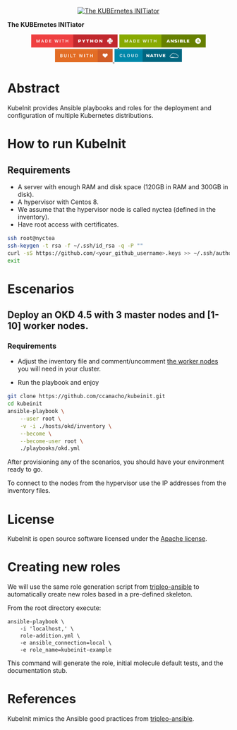 <p style="text-align: center" align="center">
    <a href="https://www.kubeinit.com"><img src="https://raw.githubusercontent.com/ccamacho/kubeinit/master/images/logo.svg?sanitize=true" alt="The KUBErnetes INITiator"/></a>
</p>

**The KUBErnetes INITiator**

<p style="text-align: center" align="center">
    <a href="https://www.python.org"><img height="30px" src="https://raw.githubusercontent.com/pystol/pystol-docs/master/assets/badges/made-with-python.svg?sanitize=true"/> </a>
    <a href="https://www.ansible.com"><img height="30px" src="https://raw.githubusercontent.com/pystol/pystol-docs/master/assets/badges/made-with-ansible.svg?sanitize=true"/> </a>
    <a href="https://www.kubeinit.com"><img height="30px" src="https://raw.githubusercontent.com/pystol/pystol-docs/master/assets/badges/made-with-love.svg?sanitize=true"/> </a>
    <a href="https://www.kubeinit.com"><img height="30px" src="https://raw.githubusercontent.com/pystol/pystol-docs/master/assets/badges/cloud-native.svg?sanitize=true"/> </a>
</p>

# Abstract

KubeInit provides Ansible playbooks and roles for the deployment and configuration of multiple Kubernetes distributions.

# How to run KubeInit

## Requirements

* A server with enough RAM and disk space (120GB in RAM and 300GB in disk).
* A hypervisor with Centos 8.
* We assume that the hypervisor node is called nyctea (defined in the inventory).
* Have root access with certificates.

```bash
ssh root@nyctea
ssh-keygen -t rsa -f ~/.ssh/id_rsa -q -P ""
curl -sS https://github.com/<your_github_username>.keys >> ~/.ssh/authorized_keys
exit
```

# Escenarios

## Deploy an OKD 4.5 with 3 master nodes and [1-10] worker nodes.

### Requirements

* Adjust the inventory file and comment/uncomment [the worker nodes](https://github.com/ccamacho/kubeinit/blob/master/hosts/okd/inventory#L66)
 you will need in your cluster.

*  Run the playbook and enjoy

```bash
git clone https://github.com/ccamacho/kubeinit.git
cd kubeinit
ansible-playbook \
    --user root \
    -v -i ./hosts/okd/inventory \
    --become \
    --become-user root \
    ./playbooks/okd.yml
```

After provisioning any of the scenarios, you should have your environment ready to go.

To connect to the nodes from the hypervisor use the IP addresses from the inventory files.

# License

KubeInit is open source software licensed under the [Apache license](LICENSE).

# Creating new roles

We will use the same role generation script from [tripleo-ansible](https://github.com/openstack/tripleo-ansible)
to automatically create new roles based in a pre-defined skeleton.

From the root directory execute:

```
ansible-playbook \
    -i 'localhost,' \
    role-addition.yml \
    -e ansible_connection=local \
    -e role_name=kubeinit-example
```

This command will generate the role, initial molecule default tests, and the documentation stub.

# References

KubeInit mimics the Ansible good practices from [tripleo-ansible](https://github.com/openstack/tripleo-ansible).
